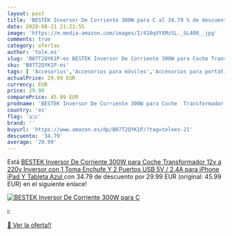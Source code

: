 ```yaml
---
layout: post
title: 'BESTEK Inversor De Corriente 300W para C al 34.79 % de descuento'
date: 2020-08-21 21:21:55
image: 'https://m.media-amazon.com/images/I/410qVYXMzSL._SL400_.jpg'
comments: true
category: ofertas
author: 'tole.es'
slug: 'B07T2QYK1P-es BESTEK Inversor De Corriente 300W para Coche Transformador...'
sku: 'B07T2QYK1P-es'
tags: [ 'Accesorios','Accesorios para móviles','Accesorios para portátiles y netbooks','Cargadores y adaptadores para portátiles y netbooks','Cargadores y bases de carga para portátiles y netbooks','Comunicación móvil y accesorios','Electrónica','Fundas y carcasas para teléfonos móviles','Informática','Móviles','Móviles y smartphones libres','ipad','iphone', ]
actualPrice: 29.99 EUR
currency: EUR
price: 29.99
comparePrice: 45.99 EUR
prodname: 'BESTEK Inversor De Corriente 300W para Coche  Transformador 12v a 220v  Inversor con 1 Toma Enchufe Y 2 Puertos USB  5V / 2.4A  para iPhone iPad Y Tableta Azul '
country: 'es'
flag: '🇪🇸'
brand: ''
buyurl: 'https://www.amazon.es/dp/B07T2QYK1P/?tag=tolees-21'
descuento: '34.79'
average: '29.99'
---
```


Está [BESTEK Inversor De Corriente 300W para Coche  Transformador 12v a 220v  Inversor con 1 Toma Enchufe Y 2 Puertos USB  5V / 2.4A  para iPhone iPad Y Tableta Azul ](https://www.amazon.es/dp/B07T2QYK1P/?tag=tolees-21) con 34.79 de descuento por 29.99 EUR (original: 45.99 EUR) en el siguiente enlace!

[![BESTEK Inversor De Corriente 300W para C](https://m.media-amazon.com/images/I/410qVYXMzSL._SL400_.jpg)](https://www.amazon.es/dp/B07T2QYK1P/?tag=tolees-21)

ℹ️:


[🛒 Ver la oferta!!](https://www.amazon.es/dp/B07T2QYK1P/?tag=tolees-21)
